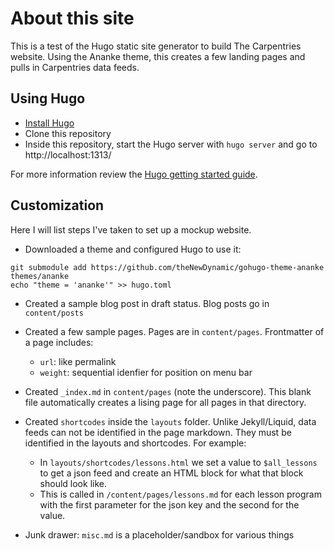 # About this site

This is a test of the Hugo static site generator to build The Carpentries website. Using the Ananke theme, this creates a few landing pages and pulls in Carpentries data feeds.  

## Using Hugo

* [Install Hugo](https://gohugo.io/installation/)
* Clone this repository
* Inside this repository, start the Hugo server with `hugo server` and go to http://localhost:1313/

For more information review the [Hugo getting started guide](https://gohugo.io/getting-started/quick-start/).  


## Customization

Here I will list steps I've taken to set up a mockup website.

* Downloaded a theme and configured Hugo to use it:
```
git submodule add https://github.com/theNewDynamic/gohugo-theme-ananke themes/ananke
echo "theme = 'ananke'" >> hugo.toml
```

* Created a sample blog post in draft status.  Blog posts go in `content/posts`

* Created a few sample pages.  Pages are in `content/pages`. Frontmatter of a page includes:
    * `url`: like permalink
    * `weight`: sequential idenfier for position on menu bar


* Created `_index.md` in `content/pages` (note the underscore). This blank file automatically creates a lising page for all pages in that directory.

* Created `shortcodes` inside the `layouts` folder.  Unlike Jekyll/Liquid, data feeds can not be identified in the page markdown. They must be identified in the layouts and shortcodes.  For example:
    * In `layouts/shortcodes/lessons.html` we set a value to `$all_lessons` to get a json feed and create an HTML block for what that block should look like.
    * This is called in `/content/pages/lessons.md` for each lesson program with the first parameter for the json key and the second for the value.

* Junk drawer: `misc.md` is a placeholder/sandbox for various things

